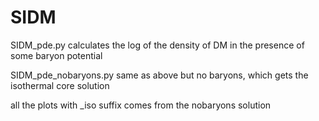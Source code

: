 # SIDM

SIDM_pde.py calculates the log of the density of DM in the presence of some baryon potential

SIDM_pde_nobaryons.py same as above but no baryons, which gets the isothermal core solution

all the plots with _iso suffix comes from the nobaryons solution